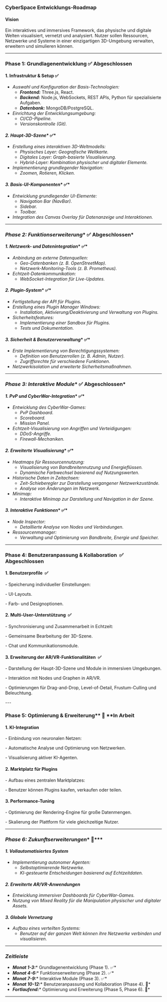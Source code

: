 ### CyberSpace Entwicklungs-Roadmap

#### **Vision**

Ein interaktives und immersives Framework, das physische und digitale Welten visualisiert, vernetzt und analysiert. Nutzer sollen Ressourcen, Netzwerke und Systeme in einer einzigartigen 3D-Umgebung verwalten, erweitern und simulieren können.

---

### **Phase 1: Grundlagenentwicklung** ✅ **Abgeschlossen**

#### **1. Infrastruktur & Setup** ✅

- *Auswahl und Konfiguration der Basis-Technologien:*
  - ***Frontend:*** Three.js, React.
  - ***Backend:*** Node.js, WebSockets, REST APIs, Python für spezialisierte Aufgaben.
  - ***Datenbank:*** MongoDB/PostgreSQL.
- *Einrichtung der Entwicklungsumgebung:*
  - *CI/CD-Pipeline.*
  - *Versionskontrolle (Git).*

#### ***2. Haupt-3D-Szene***\* ✅\*

- *Erstellung eines interaktiven 3D-Weltmodells:*
  - *Physisches Layer: Geografische Weltkarte.*
  - *Digitales Layer: Graph-basierte Visualisierung.*
  - *Hybrid-Layer: Kombination physischer und digitaler Elemente.*
- *Implementierung grundlegender Navigation:*
  - *Zoomen, Rotieren, Klicken.*

#### ***3. Basis-UI-Komponenten***\* ✅\*

- *Entwicklung grundlegender UI-Elemente:*
  - *Navigation Bar (NavBar).*
  - *Sidebar.*
  - *Toolbar.*
- *Integration des Canvas Overlay für Datenanzeige und Interaktionen.*

---

### ***Phase 2: Funktionserweiterung***\* ✅ **Abgeschlossen**\*

#### ***1. Netzwerk- und Datenintegration***\* ✅\*

- *Anbindung an externe Datenquellen:*
  - *Geo-Datenbanken (z. B. OpenStreetMap).*
  - *Netzwerk-Monitoring-Tools (z. B. Prometheus).*
- *Echtzeit-Datenkommunikation:*
  - *WebSocket-Integration für Live-Updates.*

#### ***2. Plugin-System***\* ✅\*

- *Fertigstellung der API für Plugins.*
- *Erstellung eines Plugin Manager Windows:*
  - *Installation, Aktivierung/Deaktivierung und Verwaltung von Plugins.*
- *Sicherheitsfeatures:*
  - *Implementierung einer Sandbox für Plugins.*
  - *Tests und Dokumentation.*

#### ***3. Sicherheit & Benutzerverwaltung***\* ✅\*

- *Erste Implementierung von Berechtigungssystemen:*
  - *Definition von Benutzerrollen (z. B. Admin, Nutzer).*
  - *Zugriffsrechte für verschiedene Funktionen.*
- *Netzwerkisolation und erweiterte Sicherheitsmaßnahmen.*

---

### ***Phase 3: Interaktive Module***\* ✅ **Abgeschlossen**\*

#### ***1. PvP und CyberWar-Integration***\* ✅\*

- *Entwicklung des CyberWar-Games:*
  - *PvP Dashboard.*
  - *Scoreboard.*
  - *Mission Panel.*
- *Echtzeit-Visualisierung von Angriffen und Verteidigungen:*
  - *DDoS-Angriffe.*
  - *Firewall-Mechaniken.*

#### ***2. Erweiterte Visualisierung***\* ✅\*

- *Heatmaps für Ressourcennutzung:*
  - *Visualisierung von Bandbreitennutzung und Energieflüssen.*
  - *Dynamische Farbwechsel basierend auf Nutzungswerten.*
- *Historische Daten in Zeitachsen:*
  - *Zeit-Schieberegler zur Darstellung vergangener Netzwerkzustände.*
  - *Analyse von Änderungen im Netzwerk.*
- *Minimap:*
  - *Interaktive Minimap zur Darstellung und Navigation in der Szene.*

#### ***3. Interaktive Funktionen***\* ✅\*

- *Node Inspector:*
  - *Detaillierte Analyse von Nodes und Verbindungen.*
- *Ressourcenmanager:*
  - *Verwaltung und Optimierung von Bandbreite, Energie und Speicher.*

---

###

### &#x20;**Phase 4: Benutzeranpassung & Kollaboration**  ✅ **Abgeschlossen**&#x20;



#### **1. Benutzerprofile**  ✅

\- Speicherung individueller Einstellungen:

&#x20; \- UI-Layouts.

&#x20; \- Farb- und Designoptionen.



#### **2. Multi-User-Unterstützung**  ✅

\- Synchronisierung und Zusammenarbeit in Echtzeit:

&#x20; \- Gemeinsame Bearbeitung der 3D-Szene.

&#x20; \- Chat und Kommunikationsmodule.



#### **3. Erweiterung der AR/VR-Funktionalitäten**  ✅

\- Darstellung der Haupt-3D-Szene und Module in immersiven Umgebungen.

\- Interaktion mit Nodes und Graphen in AR/VR.

\- Optimierungen für Drag-and-Drop, Level-of-Detail, Frustum-Culling und Beleuchtung.



\---



### **Phase 5: Optimierung & Erweiterung\*\* 🔄 \*\*In Arbeit**&#x20;



#### **1. KI-Integration**&#x20;

\- Einbindung von neuronalen Netzen:

&#x20; \- Automatische Analyse und Optimierung von Netzwerken.

&#x20; \- Visualisierung aktiver KI-Agenten.



#### **2. Marktplatz für Plugins**&#x20;

\- Aufbau eines zentralen Marktplatzes:

&#x20; \- Benutzer können Plugins kaufen, verkaufen oder teilen.



#### **3. Performance-Tuning**&#x20;

\- Optimierung der Rendering-Engine für große Datenmengen.

\- Skalierung der Plattform für viele gleichzeitige Nutzer.

---

### ***Phase 6: Zukunftserweiterungen***\* 🔲\*\*\*

#### ***1. Vollautomatisiertes System***

- *Implementierung autonomer Agenten:*
  - *Selbstoptimierende Netzwerke.*
  - *KI-gesteuerte Entscheidungen basierend auf Echtzeitdaten.*

#### ***2. Erweiterte AR/VR-Anwendungen***

- *Entwicklung immersiver Dashboards für CyberWar-Games.*
- *Nutzung von Mixed Reality für die Manipulation physischer und digitaler Assets.*

#### ***3. Globale Vernetzung***

- *Aufbau eines verteilten Systems:*
  - *Benutzer auf der ganzen Welt können ihre Netzwerke verbinden und visualisieren.*

---

### ***Zeitleiste***

- ***Monat 1-3:***\* Grundlagenentwicklung (Phase 1). ✅\*
- ***Monat 4-6:***\* Funktionserweiterung (Phase 2). ✅\*
- ***Monat 7-9:***\* Interaktive Module (Phase 3). ✅\*
- ***Monat 10-12:***\* Benutzeranpassung und Kollaboration (Phase 4). 🔄\*
- ***Fortlaufend:***\* Optimierung und Erweiterung (Phase 5, Phase 6). 🔲\*

---

